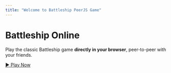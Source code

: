 ```yaml
---
title: "Welcome to Battleship PeerJS Game"
---
```

# Battleship Online
Play the classic Battleship game **directly in your browser**, peer-to-peer with your friends.
<p><a class="play-button" href="/battleship/">▶ Play Now</a></p>
